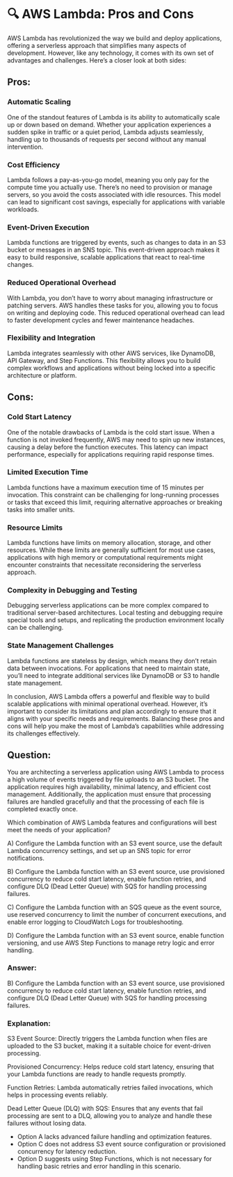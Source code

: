 # 🔍 AWS Lambda: Pros and Cons

AWS Lambda has revolutionized the way we build and deploy applications, offering a serverless approach that simplifies many aspects of development. However, like any technology, it comes with its own set of advantages and challenges. Here’s a closer look at both sides:

## Pros:
### Automatic Scaling
One of the standout features of Lambda is its ability to automatically scale up or down based on demand. Whether your application experiences a sudden spike in traffic or a quiet period, Lambda adjusts seamlessly, handling up to thousands of requests per second without any manual intervention.

### Cost Efficiency
Lambda follows a pay-as-you-go model, meaning you only pay for the compute time you actually use. There’s no need to provision or manage servers, so you avoid the costs associated with idle resources. This model can lead to significant cost savings, especially for applications with variable workloads.

### Event-Driven Execution
Lambda functions are triggered by events, such as changes to data in an S3 bucket or messages in an SNS topic. This event-driven approach makes it easy to build responsive, scalable applications that react to real-time changes.

### Reduced Operational Overhead
With Lambda, you don’t have to worry about managing infrastructure or patching servers. AWS handles these tasks for you, allowing you to focus on writing and deploying code. This reduced operational overhead can lead to faster development cycles and fewer maintenance headaches.

### Flexibility and Integration
Lambda integrates seamlessly with other AWS services, like DynamoDB, API Gateway, and Step Functions. This flexibility allows you to build complex workflows and applications without being locked into a specific architecture or platform.

## Cons:
### Cold Start Latency
One of the notable drawbacks of Lambda is the cold start issue. When a function is not invoked frequently, AWS may need to spin up new instances, causing a delay before the function executes. This latency can impact performance, especially for applications requiring rapid response times.

### Limited Execution Time
Lambda functions have a maximum execution time of 15 minutes per invocation. This constraint can be challenging for long-running processes or tasks that exceed this limit, requiring alternative approaches or breaking tasks into smaller units.

### Resource Limits
Lambda functions have limits on memory allocation, storage, and other resources. While these limits are generally sufficient for most use cases, applications with high memory or computational requirements might encounter constraints that necessitate reconsidering the serverless approach.

### Complexity in Debugging and Testing
Debugging serverless applications can be more complex compared to traditional server-based architectures. Local testing and debugging require special tools and setups, and replicating the production environment locally can be challenging.

### State Management Challenges
Lambda functions are stateless by design, which means they don’t retain data between invocations. For applications that need to maintain state, you’ll need to integrate additional services like DynamoDB or S3 to handle state management.

In conclusion, AWS Lambda offers a powerful and flexible way to build scalable applications with minimal operational overhead. However, it’s important to consider its limitations and plan accordingly to ensure that it aligns with your specific needs and requirements. Balancing these pros and cons will help you make the most of Lambda’s capabilities while addressing its challenges effectively.

## Question:
You are architecting a serverless application using AWS Lambda to process a high volume of events triggered by file uploads to an S3 bucket. The application requires high availability, minimal latency, and efficient cost management. Additionally, the application must ensure that processing failures are handled gracefully and that the processing of each file is completed exactly once.

Which combination of AWS Lambda features and configurations will best meet the needs of your application?

A) Configure the Lambda function with an S3 event source, use the default Lambda concurrency settings, and set up an SNS topic for error notifications.

B) Configure the Lambda function with an S3 event source, use provisioned concurrency to reduce cold start latency, enable function retries, and configure DLQ (Dead Letter Queue) with SQS for handling processing failures.

C) Configure the Lambda function with an SQS queue as the event source, use reserved concurrency to limit the number of concurrent executions, and enable error logging to CloudWatch Logs for troubleshooting.

D) Configure the Lambda function with an S3 event source, enable function versioning, and use AWS Step Functions to manage retry logic and error handling.

### Answer:
B) Configure the Lambda function with an S3 event source, use provisioned concurrency to reduce cold start latency, enable function retries, and configure DLQ (Dead Letter Queue) with SQS for handling processing failures.

### Explanation:
S3 Event Source: Directly triggers the Lambda function when files are uploaded to the S3 bucket, making it a suitable choice for event-driven processing.

Provisioned Concurrency: Helps reduce cold start latency, ensuring that your Lambda functions are ready to handle requests promptly.

Function Retries: Lambda automatically retries failed invocations, which helps in processing events reliably.

Dead Letter Queue (DLQ) with SQS: Ensures that any events that fail processing are sent to a DLQ, allowing you to analyze and handle these failures without losing data.
- Option A lacks advanced failure handling and optimization features.
- Option C does not address S3 event source configuration or provisioned concurrency for latency reduction.
- Option D suggests using Step Functions, which is not necessary for handling basic retries and error handling in this scenario.
